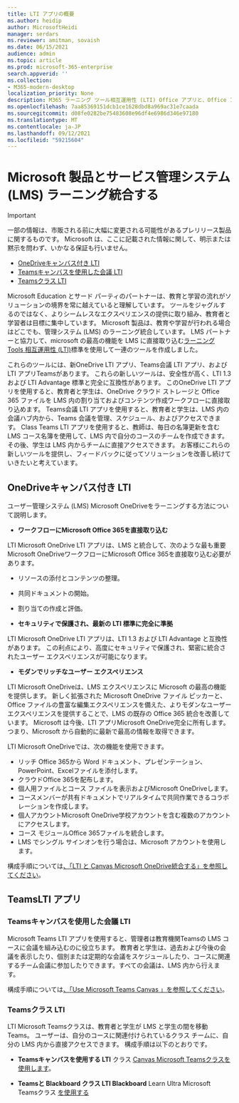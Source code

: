 ```yaml
---
title: LTI アプリの概要
ms.author: heidip
author: MicrosoftHeidi
manager: serdars
ms.reviewer: amitman, sovaish
ms.date: 06/15/2021
audience: admin
ms.topic: article
ms.prod: microsoft-365-enterprise
search.appverid: ''
ms.collection:
- M365-modern-desktop
localization_priority: None
description: M365 ラーニング ツール相互運用性 (LTI) Office アプリと、Office アプリを ラーニング 管理システム (LMS) に統合する際の教育者の支援方法について説明します。
ms.openlocfilehash: 7aa85369151dcb1ce1628dbd8a969ac31e7caada
ms.sourcegitcommit: d08fe0282be75483608e96df4e6986d346e97180
ms.translationtype: MT
ms.contentlocale: ja-JP
ms.lasthandoff: 09/12/2021
ms.locfileid: "59215604"
---
```

# <a name="integrating-microsoft-products-with-your-learning-management-system-lms"></a>Microsoft 製品とサービス管理システム (LMS) ラーニング統合する

> [!IMPORTANT]
> 一部の情報は、市販される前に大幅に変更される可能性があるプレリリース製品に関するものです。 Microsoft は、ここに記載された情報に関して、明示または黙示を問わず、いかなる保証も行いません。

- [OneDriveキャンバス付き LTI](#onedrive-lti-with-canvas)
- [Teamsキャンバスを使用した会議 LTI](#teams-meetings-lti-with-canvas)
- [Teamsクラス LTI](#teams-classes-lti)

Microsoft Education とサード パーティのパートナーは、教育と学習の流れがソリューションの境界を常に越えていると理解しています。 ツールをジャグルするのではなく、よりシームレスなエクスペリエンスの提供に取り組み、教育者と学習者は目標に集中しています。 Microsoft 製品は、教育や学習が行われる場合はどこでも、管理システム (LMS) のラーニング統合しています。 LMS パートナーと協力して、microsoft の最高の機能を LMS に直接取り込む[ラーニング Tools 相互運用性 (LTI)](https://www.imsglobal.org/activity/learning-tools-interoperability)標準を使用して一連のツールを作成しました。

これらのツールには、新OneDrive LTI アプリ、Teams会議 LTI アプリ、および LTI アプリTeamsがあります。 これらの新しいツールは、安全性が高く、LTI 1.3 および LTI Advantage 標準と完全に互換性があります。 このOneDrive LTI アプリを使用すると、教育者と学生は、OneDrive クラウド ストレージと Office 365 ファイルを LMS 内の割り当ておよびコンテンツ作成ワークフローに直接取り込めます。 Teams会議 LTI アプリを使用すると、教育者と学生は、LMS 内の会議ハブ内から、Teams 会議を管理、スケジュール、およびアクセスできます。 Class Teams LTI アプリを使用すると、教師は、毎日の名簿更新を含む LMS コース名簿を使用して、LMS 内で自分のコースのチームを作成できます。 その後、学生は LMS 内からチームに直接アクセスできます。 お客様にこれらの新しいツールを提供し、フィードバックに従ってソリューションを改善し続けていきたいと考えています。

## <a name="onedrive-lti-with-canvas"></a>OneDriveキャンバス付き LTI

ユーザー管理システム (LMS) Microsoft OneDriveをラーニングする方法について説明します。

- **ワークフローにMicrosoft Office 365を直接取り込む**

LTI Microsoft OneDrive LTI アプリは、LMS と統合して、次のような最も重要Microsoft OneDriveワークフローにMicrosoft Office 365を直接取り込む必要があります。

- リソースの添付とコンテンツの整理。
- 共同ドキュメントの開始。
- 割り当ての作成と評価。

- **セキュリティで保護され、最新の LTI 標準に完全に準拠**

LTI Microsoft OneDrive LTI アプリは、LTI 1.3 および LTI Advantage と互換性があります。 この利点により、高度にセキュリティで保護され、緊密に統合されたユーザー エクスペリエンスが可能になります。

- **モダンでリッチなユーザー エクスペリエンス**

LTI Microsoft OneDriveは、LMS エクスペリエンスに Microsoft の最高の機能を提供します。 新しく拡張された Microsoft OneDrive ファイル ピッカーと、Office ファイルの豊富な編集エクスペリエンスを備えた、よりモダンなユーザー エクスペリエンスを提供することで、LMS の既存の Office 365 統合を改善しています。 Microsoft は今後、LTI アプリMicrosoft OneDrive完全に所有します。つまり、Microsoft から自動的に最新で最高の情報を取得できます。

LTI Microsoft OneDriveでは、次の機能を使用できます。

- リッチ Office 365から Word ドキュメント、プレゼンテーション、PowerPoint、Excelファイルを添付します。
- クラウドOffice 365を配布します。
- 個人用ファイルとコース ファイルを表示およびMicrosoft OneDriveします。
- コースメンバーが共有ドキュメントでリアルタイムで共同作業できるコラボレーションを作成します。
- 個人アカウントMicrosoft OneDrive学校アカウントを含む複数のアカウントにアクセスします。
- コース モジュールOffice 365ファイルを統合します。
- LMS でシングル サインオンを行う場合は、Microsoft アカウントを使用します。

構成手順については[、「LTI と Canvas Microsoft OneDrive統合する」を参照してください](onedrive-lti.md)。

## <a name="teams-lti-apps"></a>TeamsLTI アプリ

### <a name="teams-meetings-lti-with-canvas"></a>Teamsキャンバスを使用した会議 LTI

Microsoft Teams LTI アプリを使用すると、管理者は教育機関Teamsの LMS コースに会議を組み込むのに役立ちます。 教育者と学生は、過去および今後の会議を表示したり、個別または定期的な会議をスケジュールしたり、コースに関連するチーム会議に参加したりできます。すべての会議は、LMS 内から行えます。

構成手順については[、「Use Microsoft Teams Canvas 」を参照してください](teams-meetings-with-canvas.md)。

### <a name="teams-classes-lti"></a>Teamsクラス LTI

LTI Microsoft Teamsクラスは、教育者と学生が LMS と学生の間を移動Teams。 ユーザーは、自分のコースに関連付けられているクラス チームに、自分の LMS 内から直接アクセスできます。 構成手順は以下のとおりです。

- **Teamsキャンバスを使用する LTI** クラス [Canvas Microsoft Teamsクラスを使用します](teams-classes-with-canvas.md)。

- **Teamsと Blackboard クラス LTI Blackboard** Learn Ultra Microsoft Teamsクラス [を使用する](teams-classes-with-blackboard.md)
